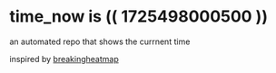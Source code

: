 # time_now is (( 1725498000500 ))

an automated repo that shows the currnent time

inspired by [breakingheatmap](https://github.com/breakingheatmap/breakingheatmap)